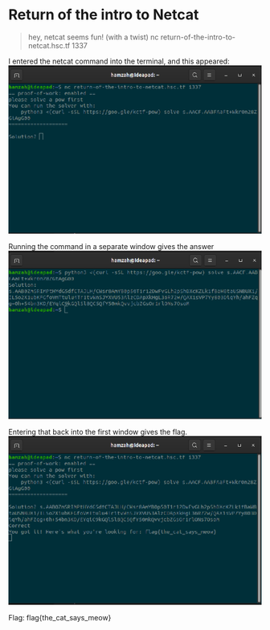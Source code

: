 # Return of the intro to Netcat

> hey, netcat seems fun! (with a twist)
> nc return-of-the-intro-to-netcat.hsc.tf 1337

I entered the netcat command into the terminal, and this appeared:
![Alt text](screenshot0.png?raw=true "returnoftheintrotonetcat")

Running the command in a separate window gives the answer
![Alt text](screenshot1.png?raw=true "returnoftheintrotonetcat")

Entering that back into the first window gives the flag.
![Alt text](screenshot2.png?raw=true "returnoftheintrotonetcat")

Flag: flag{the_cat_says_meow}